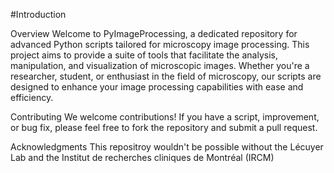 #Introduction 

Overview
Welcome to PyImageProcessing, a dedicated repository for advanced Python scripts tailored for microscopy image processing. This project aims to provide a suite of tools that facilitate the analysis, manipulation, and visualization of microscopic images. Whether you're a researcher, student, or enthusiast in the field of microscopy, our scripts are designed to enhance your image processing capabilities with ease and efficiency.

Contributing
We welcome contributions! If you have a script, improvement, or bug fix, please feel free to fork the repository and submit a pull request.

Acknowledgments
This repositroy wouldn't be possible without the Lécuyer Lab and the Institut de recherches cliniques de Montréal (IRCM) 